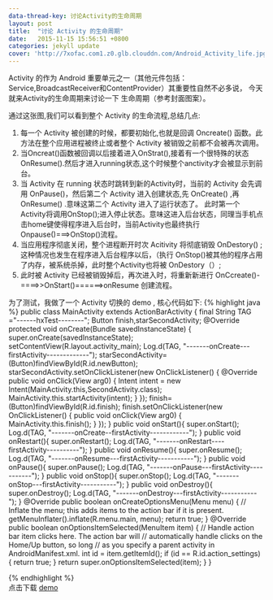 ```yaml
---
data-thread-key: 讨论Activity的生命周期
layout: post
title:  "讨论 Activity 的生命周期"
date:   2015-11-15 15:56:51 +0800
categories: jekyll update
cover: 'http://7xofac.com1.z0.glb.clouddn.com/Android_Activity_life.jpg'
---
```

Activity 的作为 Android 重要单元之一（其他元件包括：Service,BroadcastReceiver和ContentProvider）其重要性自然不必多说， 今天就来Activity的生命周期来讨论一下
生命周期（参考封面图案）。

通过这张图,我们可以看到整个 Activity 的生命流程,总结几点:

 1. 每一个 Activity 被创建的时候，都要初始化,也就是回调 Oncreate() 函数。此方法在整个应用进程被终止或者整个 Activity 被销毁之前都不会被再次调用。
 2. 当Oncreat()函数被回调以后接着进入OnStrat(),接着有一个很特殊的状态 OnResume().然后才进入running状态,这个时候整个anctivity才会被显示到前台。
 3. 当 Activity 在 running 状态时跳转到新的Activity时，当前的 Activity 会先调用 OnPause()，然后第二个 Activity 进入创建状态,先 OnCreate() ,再 OnResume() .意味这第二个 Activity 进入了运行状态了。
    此时第一个Activity将调用OnStop();进入停止状态。意味这进入后台状态，同理当手机点击home键使得程序进入后台时，当前Activity也最终执行Onpause()===>OnStop()流程。
 4. 当应用程序彻底关闭，整个进程断开时次 Acitivity 将彻底销毁 OnDestory() ;这种情况也发生在程序进入后台程序以后，（执行 OnStop()被其他的程序占用了内存，被系统杀掉，此时整个Activity也将被 OnDestory（）;
 5. 此时被 Activity 已经被销毁掉后，再次进入时，将重新新进行 OnCcreate()-====>>OnStart()======>onResume 创建流程。
 
为了测试，我做了一个 Activity 切换的 demo , 核心代码如下:
{% highlight java %}
public class MainActivity extends ActionBarActivity {
   final String TAG ="------hxTest--------";
   Button finish,starSecondActivity;
    @Override
    protected void onCreate(Bundle savedInstanceState) {
        super.onCreate(savedInstanceState);
        setContentView(R.layout.activity_main);
        Log.d(TAG, "-------onCreate---firstActivity-------------");
        starSecondActivity=(Button)findViewById(R.id.newButton);
        starSecondActivity.setOnClickListener(new OnClickListener() {
			@Override
			public void onClick(View arg0) {
				Intent intent = new Intent(MainActivity.this,SecondActivity.class);
				MainActivity.this.startActivity(intent);
			}
		});
        finish=(Button)findViewById(R.id.finish);
        finish.setOnClickListener(new OnClickListener() {
			public void onClick(View arg0) {
				MainActivity.this.finish();
			}
		});
    }
    public void onStart(){
    	super.onStart();
    	Log.d(TAG, "-------onCreate--firstActivity------------");
    }
    public void onRestart(){
    	super.onRestart();
    	Log.d(TAG, "-------onRestart----firstActivity----------");
    }
    public void onResume(){
    	super.onResume();
    	Log.d(TAG, "-------onResume---firstActivity-----------");
    }
    public void onPause(){
    	super.onPause();
    	Log.d(TAG, "-------onPause---firstActivity-----------");
    }
    public void onStop(){
    	super.onStop();
    	Log.d(TAG, "-------onStop---firstActivity-----------");
    }
     public void onDestroy(){
    	super.onDestroy();
    	Log.d(TAG, "-------onDestroy---firstActivity-----------");
    }
    @Override
    public boolean onCreateOptionsMenu(Menu menu) {
        // Inflate the menu; this adds items to the action bar if it is present.
        getMenuInflater().inflate(R.menu.main, menu);
        return true;
    }
    @Override
    public boolean onOptionsItemSelected(MenuItem item) {
        // Handle action bar item clicks here. The action bar will
        // automatically handle clicks on the Home/Up button, so long
        // as you specify a parent activity in AndroidManifest.xml.
        int id = item.getItemId();
        if (id == R.id.action_settings) {
            return true;
        }
        return super.onOptionsItemSelected(item);
    }
    }

{% endhighlight %}  
点击下载 [demo](http://download.csdn.net/detail/u010178833/7923245 "demo")
